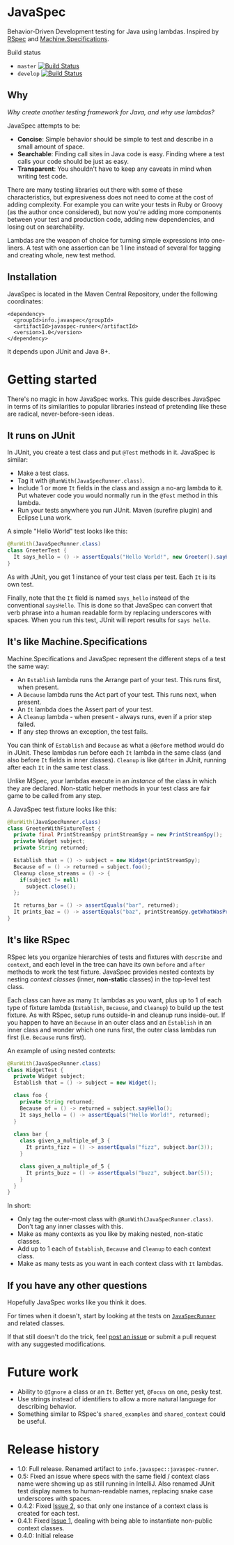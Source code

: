 # JavaSpec

Behavior-Driven Development testing for Java using lambdas.  Inspired by [RSpec](http://rspec.info) and
[Machine.Specifications](https://github.com/machine/machine.specifications).

Build status

- `master` [![Build Status](https://travis-ci.org/kkrull/javaspec.svg?branch=master)](https://travis-ci.org/kkrull/javaspec)
- `develop` [![Build Status](https://travis-ci.org/kkrull/javaspec.svg?branch=develop)](https://travis-ci.org/kkrull/javaspec)

## Why

*Why create another testing framework for Java, and why use lambdas?*

JavaSpec attempts to be:

- **Concise**: Simple behavior should be simple to test and describe in a small amount of space.
- **Searchable**: Finding call sites in Java code is easy.  Finding where a test calls your code should be just as easy.
- **Transparent**: You shouldn't have to keep any caveats in mind when writing test code.

There are many testing libraries out there with some of these characteristics, but expresiveness does not need to come
at the cost of adding complexity.  For example you can write your tests in Ruby or Groovy (as the author once
considered), but now you're adding more components between your test and production code, adding new dependencies, and
losing out on searchability.

Lambdas are the weapon of choice for turning simple expressions into one-liners.  A test with one assertion can be 1
line instead of several for tagging and creating whole, new test method.

## Installation

JavaSpec is located in the Maven Central Repository, under the following coordinates:

```
<dependency>
  <groupId>info.javaspec</groupId>
  <artifactId>javaspec-runner</artifactId>
  <version>1.0</version>
</dependency>
```

It depends upon JUnit and Java 8+.


# Getting started

There's no magic in how JavaSpec works.  This guide describes JavaSpec in terms of its similarities to popular libraries
instead of pretending like these are radical, never-before-seen ideas.

## It runs on JUnit

In JUnit, you create a test class and put `@Test` methods in it.  JavaSpec is similar:

- Make a test class.
- Tag it with `@RunWith(JavaSpecRunner.class)`.
- Include 1 or more `It` fields in the class and assign a no-arg lambda to it.  Put whatever code you would normally run
  in the `@Test` method in this lambda.
- Run your tests anywhere you run JUnit.  Maven (surefire plugin) and Eclipse Luna work.

A simple "Hello World" test looks like this:

```java
@RunWith(JavaSpecRunner.class)
class GreeterTest {
  It says_hello = () -> assertEquals("Hello World!", new Greeter().sayHello());
}
```

As with JUnit, you get 1 instance of your test class per test.  Each `It` is its own test.

Finally, note that the `It` field is named `says_hello` instead of the conventional `saysHello`.  This is done so that
JavaSpec can convert that verb phrase into a human readable form by replacing underscores with spaces.  When you run
this test, JUnit will report results for `says hello`.

## It's like Machine.Specifications

Machine.Specifications and JavaSpec represent the different steps of a test the same way:

- An `Establish` lambda runs the Arrange part of your test.  This runs first, when present.
- A `Because` lambda runs the Act part of your test.  This runs next, when present.
- An `It` lambda does the Assert part of your test.
- A `Cleanup` lambda - when present - always runs, even if a prior step failed.
- If any step throws an exception, the test fails.

You can think of `Establish` and `Because` as what a `@Before` method would do in JUnit.  These lambdas run before each
`It` lambda in the same class (and also before `It` fields in inner classes).  `Cleanup` is like `@After` in JUnit,
running after each `It` in the same test class.

Unlike MSpec, your lambdas execute in an *instance* of the class in which they are declared.  Non-static helper methods
in your test class are fair game to be called from any step.

A JavaSpec test fixture looks like this:

```java
@RunWith(JavaSpecRunner.class)
class GreeterWithFixtureTest {
  private final PrintStreamSpy printStreamSpy = new PrintStreamSpy();
  private Widget subject;
  private String returned;

  Establish that = () -> subject = new Widget(printStreamSpy);
  Because of = () -> returned = subject.foo();
  Cleanup close_streams = () -> {
    if(subject != null)
      subject.close();
  };

  It returns_bar = () -> assertEquals("bar", returned);
  It prints_baz = () -> assertEquals("baz", printStreamSpy.getWhatWasPrinted());
}
```

## It's like RSpec

RSpec lets you organize hierarchies of tests and fixtures with `describe` and `context`, and each level in the tree can
have its own `before` and `after` methods to work the test fixture.  JavaSpec provides nested contexts by nesting
*context classes* (inner, **non-static** classes) in the top-level test class.

Each class can have as many `It` lambdas as you want, plus up to 1 of each type of fixture lambda (`Establish`,
`Because`, and `Cleanup`) to build up the test fixture.  As with RSpec, setup runs outside-in and cleanup runs
inside-out.  If you happen to have an `Because` in an outer class and an `Establish` in an inner class and wonder which
one runs first, the outer class lambdas run first (i.e. `Because` runs first).

An example of using nested contexts:

```java
@RunWith(JavaSpecRunner.class)
class WidgetTest {
  private Widget subject;
  Establish that = () -> subject = new Widget();

  class foo {
    private String returned;
    Because of = () -> returned = subject.sayHello();
    It says_hello = () -> assertEquals("Hello World!", returned);
  }
  
  class bar {
    class given_a_multiple_of_3 {
      It prints_fizz = () -> assertEquals("fizz", subject.bar(3));
    }

    class given_a_multiple_of_5 {
      It prints_buzz = () -> assertEquals("buzz", subject.bar(5));
    }
  }
}
```

In short:

- Only tag the outer-most class with `@RunWith(JavaSpecRunner.class)`.  Don't tag any inner classes with this.
- Make as many contexts as you like by making nested, non-static classes.
- Add up to 1 each of `Establish`, `Because` and `Cleanup` to each context class.
- Make as many tests as you want in each context class with `It` lambdas.

## If you have any other questions

Hopefully JavaSpec works like you think it does.

For times when it doesn't, start by looking at the tests on
[`JavaSpecRunner`](https://github.com/kkrull/javaspec/blob/master/src/test/java/info/javaspec/runner/JavaSpecRunnerTest.java)
and related classes.

If that still doesn't do the trick, feel [post an issue](https://github.com/kkrull/javaspec/issues) or submit a pull
request with any suggested modifications.

# Future work

- Ability to `@Ignore` a class or an `It`.  Better yet, `@Focus` on one, pesky test.
- Use strings instead of identifiers to allow a more natural language for describing behavior.
- Something similar to RSpec's `shared_examples` and `shared_context` could be useful.

# Release history

- 1.0: Full release.  Renamed artifact to `info.javaspec::javaspec-runner`.
- 0.5: Fixed an issue where specs with the same field / context class name were showing up as still running in IntelliJ.
  Also renamed JUnit test display names to human-readable names, replacing snake case underscores with spaces.
- 0.4.2: Fixed [Issue 2](https://github.com/kkrull/javaspec/issues/2), so that only one instance of a context class is
  created for each test.
- 0.4.1: Fixed [Issue 1](https://github.com/kkrull/javaspec/issues/1), dealing with being able to instantiate non-public
  context classes.
- 0.4.0: Initial release
